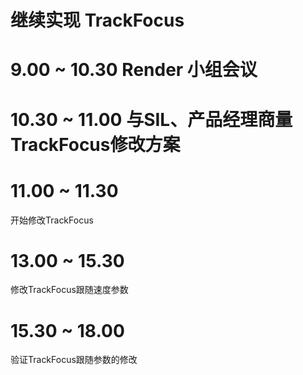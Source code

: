 # 继续实现 TrackFocus 

# 9.00 ~ 10.30 Render 小组会议

# 10.30 ~ 11.00 与SIL、产品经理商量TrackFocus修改方案

# 11.00 ~ 11.30

开始修改TrackFocus

# 13.00 ~ 15.30 

修改TrackFocus跟随速度参数

# 15.30 ~ 18.00

验证TrackFocus跟随参数的修改
